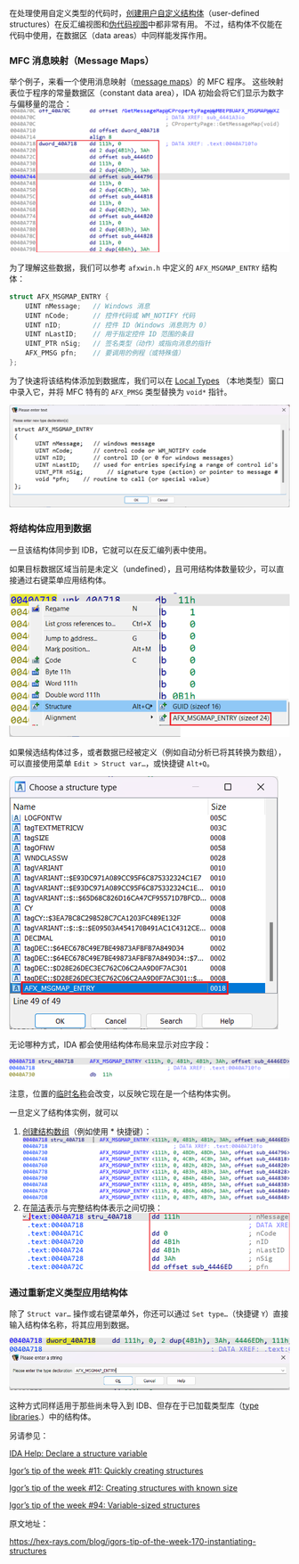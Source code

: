 在处理使用自定义类型的代码时，[创建用户自定义结构体](https://hex-rays.com/blog/igor-tip-of-the-week-11-quickly-creating-structures/)（user-defined structures）在反汇编视图和[伪代码视图](<(https://hex-rays.com/blog/igors-tip-of-the-week-42-renaming-and-retyping-in-the-decompiler/)>)中都非常有用。 不过，结构体不仅能在代码中使用，在数据区（data areas）中同样能发挥作用。

### MFC 消息映射（Message Maps）

举个例子，来看一个使用消息映射（[message maps](https://learn.microsoft.com/en-us/cpp/mfc/tn006-message-maps?view=msvc-140)）的 MFC 程序。 这些映射表位于程序的常量数据区（constant data area），IDA 初始会将它们显示为数字与偏移量的混合：
![](assets/2023/12/structinst1.png)

为了理解这些数据，我们可以参考 `afxwin.h` 中定义的 `AFX_MSGMAP_ENTRY` 结构体：

```c
struct AFX_MSGMAP_ENTRY {
    UINT nMessage;   // Windows 消息
    UINT nCode;      // 控件代码或 WM_NOTIFY 代码
    UINT nID;        // 控件 ID（Windows 消息则为 0）
    UINT nLastID;    // 用于指定控件 ID 范围的条目
    UINT_PTR nSig;   // 签名类型（动作）或指向消息的指针
    AFX_PMSG pfn;    // 要调用的例程（或特殊值）
};
```

为了快速将该结构体添加到数据库，我们可以在 [Local Types](https://hex-rays.com/blog/igor-tip-of-the-week-11-quickly-creating-structures/) （本地类型）窗口中录入它，并将 MFC 特有的 `AFX_PMSG` 类型替换为 `void*` 指针。

![](assets/2023/12/structinst2.png)

### 将结构体应用到数据

一旦该结构体同步到 IDB，它就可以在反汇编列表中使用。

如果目标数据区域当前是未定义（undefined），且可用结构体数量较少，可以直接通过右键菜单应用结构体。

![](assets/2023/12/structinst3.png)

如果候选结构体过多，或者数据已经被定义（例如自动分析已将其转换为数组），可以直接使用菜单 `Edit > Struct var…`，或快捷键 `Alt+Q`。

![](assets/2023/12/structinst5.png)

无论哪种方式，IDA 都会使用结构体布局来显示对应字段：

![](assets/2023/12/structinst4-e1703868566457.png)

注意，位置的[临时名称](https://hex-rays.com/blog/igors-tip-of-the-week-34-dummy-names/)会改变，以反映它现在是一个结构体实例。

一旦定义了结构体实例，就可以

1. [创建结构数组](https://hex-rays.com/blog/igor-tip-of-the-week-10-working-with-arrays/)（例如使用 \* 快捷键）：  
   ![](assets/2023/12/structinst6.png)
2. 在[简洁](https://hex-rays.com/blog/igors-tip-of-the-week-31-hiding-and-collapsing/)表示与完整结构体表示之间切换：  
   ![](assets/2023/12/structinst7.png)

 
### 通过重新定义类型应用结构体
除了 `Struct var…` 操作或右键菜单外，你还可以通过 `Set type…`（快捷键 `Y`）直接输入结构体名称，将其应用到数据。



![](assets/2023/12/structinst8.png)
 
这种方式同样适用于那些尚未导入到 IDB、但存在于已加载类型库（[type libraries](https://hex-rays.com/blog/igors-tip-of-the-week-60-type-libraries/).）中的结构体。

另请参见：

[IDA Help: Declare a structure variable](https://hex-rays.com//products/ida/support/idadoc/496.shtml)

[Igor’s tip of the week #11: Quickly creating structures](https://hex-rays.com/blog/igor-tip-of-the-week-11-quickly-creating-structures/)

[Igor’s tip of the week #12: Creating structures with known size](https://hex-rays.com/blog/igor-tip-of-the-week-12-creating-structures-with-known-size/)

[Igor’s tip of the week #94: Variable-sized structures](https://hex-rays.com/blog/igors-tip-of-the-week-94-variable-sized-structures/)

原文地址：

https://hex-rays.com/blog/igors-tip-of-the-week-170-instantiating-structures